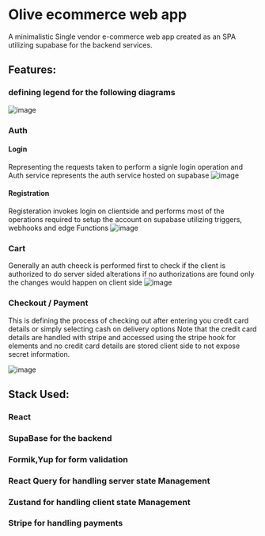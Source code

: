 # Olive ecommerce web app
A minimalistic Single vendor e-commerce web app created as an SPA utilizing supabase for the backend services.
## Features:
### defining legend for the following diagrams
![image](https://github.com/abdulrahmanalaa123/react-e-commerce/assets/29045466/740d7db5-c083-4d1d-86fe-fa53fdefbcc4)

### Auth

#### Login
Representing the requests taken to perform a signle login operation and Auth service represents 
the auth service hosted on supabase
![image](https://github.com/abdulrahmanalaa123/react-e-commerce/assets/29045466/d261abf2-6505-4fe7-9866-95aa4bb9f913)

#### Registration

Registeration invokes login on clientside and performs most of the operations required to setup the account on supabase
utilizing triggers, webhooks and edge Functions 
![image](https://github.com/abdulrahmanalaa123/react-e-commerce/assets/29045466/e2a0a1d2-aab8-4f4c-85ee-4eb5c0192b9d)

### Cart

Generally an auth cheeck is performed first to check if the client is authorized to do server sided alterations if no authorizations
are found only the changes would happen on client side 
![image](https://github.com/abdulrahmanalaa123/react-e-commerce/assets/29045466/2132f0ce-3524-4cef-8679-a107a84f1beb)

### Checkout / Payment

This is defining the process of checking out after entering you credit card details or simply selecting cash on delivery options
Note that the credit card details are handled with stripe and accessed using the stripe hook for elements and no credit card details
are stored client side to not expose secret information.

![image](https://github.com/abdulrahmanalaa123/react-e-commerce/assets/29045466/dec1f9ff-6bb8-44eb-8787-15c9731fab03)

## Stack Used:
### React
### SupaBase for the backend
### Formik,Yup for form validation
### React Query for handling server state Management
### Zustand for handling client state Management
### Stripe for handling payments
